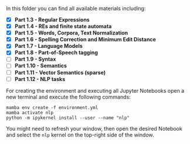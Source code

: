 In this folder you can find all available materials including:
- [x]  **Part 1.3 - Regular Expressions**
- [x] **Part 1.4 - REs and finite state automata**
- [x] **Part 1.5 - Words, Corpora, Text Normalization**
- [x] **Part 1.6 - Spelling Correction and Minimum Edit Distance**
- [x] **Part 1.7 - Language Models**
- [x] **Part 1.8 - Part-of-Speech tagging**
- [ ] **Part 1.9 - Syntax**
- [ ] **Part 1.10 - Semantics**
- [ ] **Part 1.11 - Vector Semantics (sparse)**
- [ ] **Part 1.12 - NLP tasks**

For creating the environment and executing all Jupyter Notebooks open a new terminal and execute the following commands:
 
   
```
mamba env create -f environment.yml
mamba activate nlp
python -m ipykernel install --user --name "nlp"
```
 

You might need to refresh your window, then open the desired Notebook and select the `nlp` kernel on the top-right side of the window.